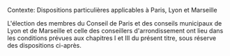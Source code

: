 Contexte: Dispositions particulières applicables à Paris, Lyon et Marseille

L'élection des membres du Conseil de Paris et des conseils municipaux de Lyon et de Marseille et celle des conseillers d'arrondissement ont lieu dans les conditions prévues aux chapitres I et III du présent titre, sous réserve des dispositions ci-après.